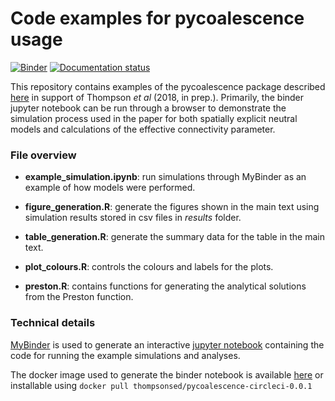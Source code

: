 # Code examples for pycoalescence usage
[![Binder](https://mybinder.org/badge_logo.svg)](https://mybinder.org/v2/gh/thompsonsed/extinction_debt_eco_let/master?filepath=%2Fhome%2Fextinction_debt_eco_let%2Fexample_simulation.ipynb)
[![Documentation status](https://readthedocs.org/projects/pip/badge/?version=latest&style=flat)](https://pycoalescence.readthedocs.io)


This repository contains examples of the pycoalescence package described [here](https://pycoalescence.readthedocs.io) 
in support of Thompson *et al* (2018, in prep.). Primarily, the binder jupyter notebook can be run through a browser to
demonstrate the simulation process used in the paper for both spatially explicit neutral models and calculations of the 
effective connectivity parameter.


### File overview

- **example\_simulation.ipynb**: run simulations through MyBinder as an example of how models were performed.

- **figure\_generation.R**: generate the figures shown in the main text using simulation results stored in csv files in
  *results* folder.
  
- **table_generation.R**: generate the summary data for the table in the main text.
  
- **plot\_colours.R**: controls the colours and labels for the plots.

- **preston.R**: contains functions for generating the analytical solutions from the Preston function.



### Technical details

[MyBinder](https://mybinder.org/) is used to generate an interactive [jupyter notebook](http://jupyter.org/) containing
the code for running the example simulations and analyses.

The docker image used to generate the binder notebook is available 
[here](https://hub.docker.com/r/thompsonsed/pycoalescence-circleci-0.0.1/) or installable using
 `docker pull thompsonsed/pycoalescence-circleci-0.0.1` 